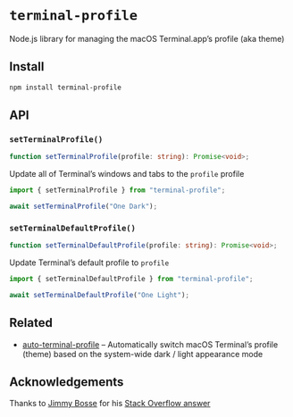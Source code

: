 # `terminal-profile`

Node.js library for managing the macOS Terminal.app’s profile (aka theme)

## Install

```sh
npm install terminal-profile
```

## API

### `setTerminalProfile()`

```typescript
function setTerminalProfile(profile: string): Promise<void>;
```

Update all of Terminal’s windows and tabs to the `profile` profile

```javascript
import { setTerminalProfile } from "terminal-profile";

await setTerminalProfile("One Dark");
```

### `setTerminalDefaultProfile()`

```typescript
function setTerminalDefaultProfile(profile: string): Promise<void>;
```

Update Terminal’s default profile to `profile`

```javascript
import { setTerminalDefaultProfile } from "terminal-profile";

await setTerminalDefaultProfile("One Light");
```

## Related

- [auto-terminal-profile](https://github.com/ptrkcsk/auto-terminal-profile) – Automatically switch macOS Terminal’s profile (theme) based on the system-wide dark / light appearance mode

## Acknowledgements

Thanks to [Jimmy Bosse](https://github.com/jbosse) for his [Stack Overflow answer](https://stackoverflow.com/a/66080297/4411309)
